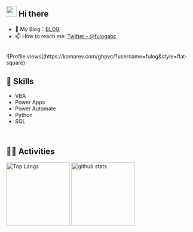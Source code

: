 
<!-- 2. プロフィールや連絡先を変更 -->
## <img src="https://media.giphy.com/media/hvRJCLFzcasrR4ia7z/giphy.gif" width="28"> Hi there

- 🔗 My Blog：[BLOG](https://www.fulogabc.net/)
- 📫 How to reach me: [Twitter - @fulogabc](https://twitter.com/fulogabc)
<br>
<!-- Profile views (komarev) -->
![Profile views](https://komarev.com/ghpvc/?username=fulog&style=flat-square)
<br>



<!-- 3. 好きな技術スタックに変更 -->
<!-- ライトモート：theme=light, ダークモート：theme=dark -->
<!-- アイコンの選択肢一覧：https://arc.net/l/quote/zizyykfh -->
## 🌱 Skills
<ul>
<li>VBA</li>
<li>Power Apps</li>
<li>Power Automate</li>
<li>Python</li>
<li>SQL</li>
</ul>
<br>




<!-- 4. GitHub usernameを変更, 2箇所 -->
<!-- ライトモート：theme=light, ダークモート：theme=vue-dark  -->
## 🏃‍♀️ Activities
<div align="left"> 
  <img alt="Top Langs" height="170px" src="https://github-readme-stats.vercel.app/api?username=fulog&theme=vue-dark&layout=compact" />
  <img alt="github stats" height="170px" src="https://github-readme-stats.vercel.app/api/top-langs/?username=fulog&theme=vue-dark&layout=compact" />
</div>


<!--
This repository is a ✨ _special_ ✨ repository because its `README.md` (this file) appears on your GitHub profile.

Here are some ideas to get you started:

- 🔭 I’m currently working on ...
- 🌱 I’m currently learning ...
- 👯 I’m looking to collaborate on ...
- 🤔 I’m looking for help with ...
- 💬 Ask me about ...
- 📫 How to reach me: ...
- 😄 Pronouns: ...
- ⚡ Fun fact: ...
-->

